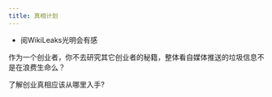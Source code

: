 ```yaml
---
title: 真相计划
---
```


- 阅WikiLeaks光明会有感

作为一个创业者，你不去研究其它创业者的秘籍，整体看自媒体推送的垃圾信息不是在浪费生命么？

了解创业真相应该从哪里入手?
